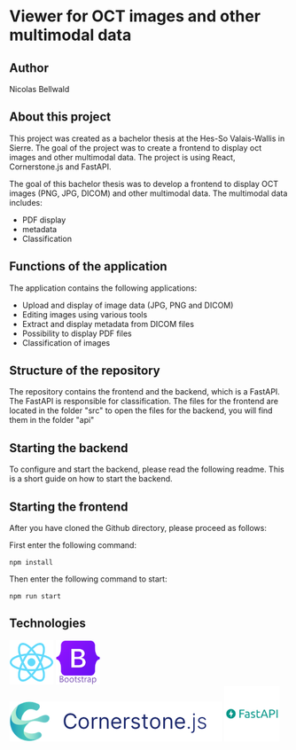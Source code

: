 # Viewer for OCT images and other multimodal data

## Author
Nicolas Bellwald

## About this project

This project was created as a bachelor thesis at the Hes-So Valais-Wallis in Sierre. 
The goal of the project was to create a frontend to display oct images and other multimodal data. 
The project is using React, Cornerstone.js and FastAPI.

The goal of this bachelor thesis was to develop a frontend to display OCT images (PNG, JPG, DICOM) and other multimodal data. The multimodal data includes:
- PDF display
- metadata
- Classification

## Functions of the application
The application contains the following applications:
- Upload and display of image data (JPG, PNG and DICOM)
- Editing images using various tools
- Extract and display metadata from DICOM files
- Possibility to display PDF files
- Classification of images

## Structure of the repository
The repository contains the frontend and the backend, which is a FastAPI. The FastAPI is responsible for classification.
The files for the frontend are located in the folder "src" to open the files for the backend, you will find them in the folder "api"

## Starting the backend
To configure and start the backend, please read the following readme. This is a short guide on how to start the backend.

## Starting the frontend
After you have cloned the Github directory, please proceed as follows:

First enter the following command:
````
npm install
````

Then enter the following command to start:
````
npm run start
````

## Technologies

<img src="public/logos/react-original.svg" alt="React" width="80" height="80">
<img src="public/logos/bootstrap-original.svg" alt="Bootstrap" width="80" height="80">
<img src="public/logos/cornerstone-light.png" alt="Cornerstone.js">
<img src="public/logos/fastapi-original-wordmark.svg" alt="FastAPI" width="100" height="100">


